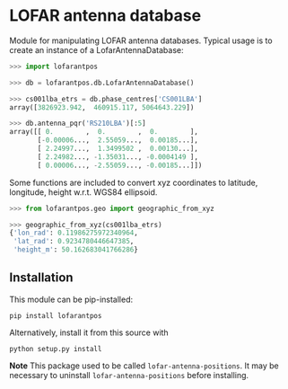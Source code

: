 # LOFAR antenna database

Module for manipulating LOFAR antenna databases. Typical usage is to create
an instance of a LofarAntennaDatabase:

```python
>>> import lofarantpos

>>> db = lofarantpos.db.LofarAntennaDatabase()

>>> cs001lba_etrs = db.phase_centres['CS001LBA']
array([3826923.942,  460915.117, 5064643.229])

>>> db.antenna_pqr('RS210LBA')[:5]
array([[ 0.        ,  0.        ,  0.        ],
       [-0.00006...,  2.55059...,  0.00185...],
       [ 2.24997...,  1.3499502 ,  0.00130...],
       [ 2.24982..., -1.35031..., -0.0004149 ],
       [ 0.00006..., -2.55059..., -0.00185...]])
```

Some functions are included to convert xyz coordinates to latitude, longitude,
height w.r.t. WGS84 ellipsoid.

```python
>>> from lofarantpos.geo import geographic_from_xyz

>>> geographic_from_xyz(cs001lba_etrs)
{'lon_rad': 0.11986275972340964,
 'lat_rad': 0.9234780446647385,
 'height_m': 50.162683041766286}
```

## Installation

This module can be pip-installed:
```
pip install lofarantpos
```

Alternatively, install it from this source with
```
python setup.py install
```

**Note** This package used to be called `lofar-antenna-positions`. It may be
necessary to uninstall `lofar-antenna-positions` before installing.
